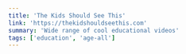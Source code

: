 ```yaml
---
title: 'The Kids Should See This'
link: 'https://thekidshouldseethis.com'
summary: 'Wide range of cool educational videos'
tags: ['education', 'age-all']
---
```


